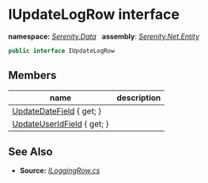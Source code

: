 # IUpdateLogRow interface
**namespace:** *[Serenity.Data](../README.md#serenity.data-namespace)*   **assembly**: *[Serenity.Net.Entity](../README.md)*

```csharp
public interface IUpdateLogRow
```

## Members

| name | description |
| --- | --- |
| [UpdateDateField](IUpdateLogRow/UpdateDateField.md) { get; } |  |
| [UpdateUserIdField](IUpdateLogRow/UpdateUserIdField.md) { get; } |  |

## See Also

* **Source:** *[ILoggingRow.cs](https://github.com/serenity-is/Serenity/blob/master/src/Serenity.Net.Entity/Contracts/ILoggingRow.cs)*